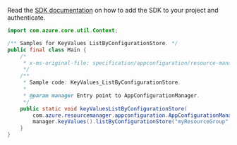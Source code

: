 Read the [SDK documentation](https://github.com/Azure/azure-sdk-for-java/blob/azure-resourcemanager-appconfiguration_1.0.0-beta.4/sdk/appconfiguration/azure-resourcemanager-appconfiguration/README.md) on how to add the SDK to your project and authenticate.

```java
import com.azure.core.util.Context;

/** Samples for KeyValues ListByConfigurationStore. */
public final class Main {
    /*
     * x-ms-original-file: specification/appconfiguration/resource-manager/Microsoft.AppConfiguration/preview/2021-10-01-preview/examples/ConfigurationStoresListKeyValues.json
     */
    /**
     * Sample code: KeyValues_ListByConfigurationStore.
     *
     * @param manager Entry point to AppConfigurationManager.
     */
    public static void keyValuesListByConfigurationStore(
        com.azure.resourcemanager.appconfiguration.AppConfigurationManager manager) {
        manager.keyValues().listByConfigurationStore("myResourceGroup", "contoso", null, Context.NONE);
    }
}
```

